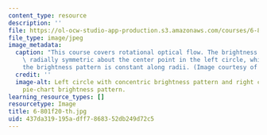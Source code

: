 ```yaml
---
content_type: resource
description: ''
file: https://ol-ocw-studio-app-production.s3.amazonaws.com/courses/6-801-machine-vision-fall-2020/437da319195adff7868352db249d72c5_6-801f20-th.jpg
file_type: image/jpeg
image_metadata:
  caption: "This course covers rotational optical flow. The brightness pattern is\
    \ radially symmetric about the center point in the left circle, while in the right\_\
    the brightness pattern is constant along radii. (Image courtesy of the instructor.)"
  credit: ''
  image-alt: Left circle with concentric brightness pattern and right circle with
    pie-chart brightness pattern.
learning_resource_types: []
resourcetype: Image
title: 6-801f20-th.jpg
uid: 437da319-195a-dff7-8683-52db249d72c5
---
```

